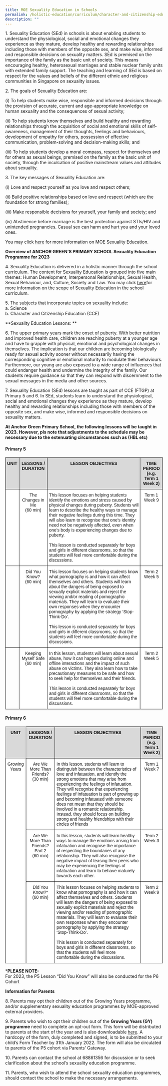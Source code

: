 ```yaml
---
title: MOE Sexuality Education in Schools
permalink: /holistic-education/curriculum/character-and-citizenship-education/moe-sex-ed-in-schools/
description: ""
---
```

1\. Sexuality Education (SEd) in schools is about enabling students to understand the physiological, social and emotional changes they experience as they mature, develop healthy and rewarding relationships including those with members of the opposite sex, and make wise, informed and responsible decisions on sexuality matters. SEd is premised on the importance of the family as the basic unit of society. This means encouraging healthy, heterosexual marriages and stable nuclear family units with extended family support. The teaching and learning of SEd is based on respect for the values and beliefs of the different ethnic and religious communities in Singapore on sexuality issues.

2. The goals of Sexuality Education are:

(i) To help students make wise, responsible and informed decisions through the provision of accurate, current and age-appropriate knowledge on human sexuality and the consequences of sexual activity;
 
(ii) To help students know themselves and build healthy and rewarding relationships through the acquisition of social and emotional skills of self-awareness, management of their thoughts, feelings and behaviours, development of empathy for others, possession of effective communication, problem-solving and decision-making skills; and

(iii) To help students develop a moral compass, respect for themselves and for others as sexual beings, premised on the family as the basic unit of society, through the inculcation of positive mainstream values and attitudes about sexuality. 

3. The key messages of Sexuality Education are:

(i) Love and respect yourself as you love and respect others;

(ii) Build positive relationships based on love and respect (which are the foundation for strong families);
 
(iii) Make responsible decisions for yourself, your family and society; and
 
(iv) Abstinence before marriage is the best protection against STIs/HIV and unintended pregnancies. Casual sex can harm and hurt you and your loved ones.

You may click <a href="https://go.gov.sg/moe-sexuality-education" target=_blank>here</a> for more information on MOE Sexuality Education.

  

**Overview of ANCHOR GREEN’S PRIMARY SCHOOL Sexuality Education Programme for 2023**

4. Sexuality Education is delivered in a holistic manner through the school curriculum. The content for Sexuality Education is grouped into five main themes: Human Development, Interpersonal Relationships, Sexual Health, Sexual Behaviour, and, Culture, Society and Law. You may click <a href="https://go.gov.sg/moe-sexuality-education" target=_blank>here</a>for more information on the scope of Sexuality Education in the school curriculum.

5\. The subjects that incorporate topics on sexuality include:<br>a. Science<br>b. Character and Citizenship Education (CCE)

**Sexuality Education Lessons: **

6\. The upper primary years mark the onset of puberty.  With better nutrition and improved health care, children are reaching puberty at a younger age and have to grapple with physical, emotional and psychological changes in themselves. The implication is that our children are becoming biologically ready for sexual activity sooner without necessarily having the corresponding cognitive or emotional maturity to modulate their behaviours. Furthermore, our young are also exposed to a wide range of influences that could endanger health and undermine the integrity of the family. Our students require guidance so that they can respond with discernment to the sexual messages in the media and other sources.

7\. Sexuality Education (SEd) lessons are taught as part of CCE (FTGP) at Primary 5 and 6. In SEd, students learn to understand the physiological, social and emotional changes they experience as they mature, develop healthy and rewarding relationships including those with members of the opposite sex, and make wise, informed and responsible decisions on sexuality matters.   

**At Anchor Green Primary School, the following lessons will be taught in 2023. However, pls note that adjustments to the schedule may be necessary due to the extenuating circumstances such as (HBL etc)**

#### Primary 5

<style type="text/css">
.tg  {border-collapse:collapse;border-spacing:0;}
.tg td{border-color:black;border-style:solid;border-width:1px;font-family:Arial, sans-serif;font-size:14px;
  overflow:hidden;padding:10px 5px;word-break:normal;}
.tg th{border-color:black;border-style:solid;border-width:1px;font-family:Arial, sans-serif;font-size:14px;
  font-weight:normal;overflow:hidden;padding:10px 5px;word-break:normal;}
.tg .tg-px6y{background-color:#D9D9D9;font-weight:bold;text-align:center;vertical-align:top}
.tg .tg-7yig{background-color:#FFF;text-align:center;vertical-align:top}
.tg .tg-ktyi{background-color:#FFF;text-align:left;vertical-align:top}
</style>
<table class="tg">
<thead>
  <tr>
    <th class="tg-px6y">UNIT</th>
    <th class="tg-px6y">LESSONS / DURATION</th>
    <th class="tg-px6y">LESSON OBJECTIVES</th>
    <th class="tg-px6y">TIME PERIOD<br>(e.g. Term 1 Week 2)</th>
  </tr>
</thead>
<tbody>
  <tr>
    <td class="tg-7yig" rowspan="2"></td>
    <td class="tg-7yig">The Changes in Me <br>(60 min)</td>
    <td class="tg-ktyi">This lesson focuses on helping students identify the emotions and stress caused by physical changes during puberty. Students will learn to describe the healthy ways to manage their negative feelings during this time. They will also learn to recognise that one’s identity need not be negatively affected, even when one’s body is experiencing changes due to puberty.<br><br>This lesson is conducted separately for boys and girls in different classrooms, so that the students will feel more comfortable during the discussions.
</td>
    <td class="tg-7yig"><span style="background-color:initial">Term 1 Week 9</span></td>
	</tr><tr></tr>
 <tr>
	 <td></td>
    <td class="tg-7yig">Did You Know? <br>(60 min)</td>
    <td class="tg-ktyi">This lesson focuses on helping students know what pornography is and how it can affect themselves and others. Students will learn about the dangers of being exposed to sexually explicit materials and reject the viewing and/or reading of pornographic materials. They will learn to evaluate their own responses when they encounter pornography by applying the strategy ‘Stop-Think-Do’.<br><br>This lesson is conducted separately for boys and girls in different classrooms, so that the students will feel more comfortable during the discussions.
</td>
    <td class="tg-7yig"><span style="background-color:initial">Term 2 Week 5</span></td>
	</tr><tr></tr>
	<tr>
	 <td></td>
    <td class="tg-7yig">Keeping Myself Safe<br>(60 min)</td>
    <td class="tg-ktyi">In this lesson, students will learn about sexual abuse, how it can happen during online and offline interactions and the impact of such abuse on victims. They also learn how to take precautionary measures to be safe and how to seek help for themselves and their friends.<br><br>This lesson is conducted separately for boys and girls in different classrooms, so that the students will feel more comfortable during the discussions.
</td>
    <td class="tg-7yig"><span style="background-color:initial">Term 2 Week 5</span></td>
	</tr><tr></tr>
</tbody>
</table>

#### Primary 6

<style type="text/css">
.tg  {border-collapse:collapse;border-spacing:0;}
.tg td{border-color:black;border-style:solid;border-width:1px;font-family:Arial, sans-serif;font-size:14px;
  overflow:hidden;padding:10px 5px;word-break:normal;}
.tg th{border-color:black;border-style:solid;border-width:1px;font-family:Arial, sans-serif;font-size:14px;
  font-weight:normal;overflow:hidden;padding:10px 5px;word-break:normal;}
.tg .tg-c9ql{background-color:#D9D9D9;border-color:inherit;font-weight:bold;text-align:center;vertical-align:top}
.tg .tg-px6y{background-color:#D9D9D9;font-weight:bold;text-align:center;vertical-align:top}
.tg .tg-7yig{background-color:#FFF;text-align:center;vertical-align:top}
.tg .tg-ktyi{background-color:#FFF;text-align:left;vertical-align:top}
</style>
<table class="tg">
<thead>
  <tr>
    <th class="tg-c9ql">UNIT</th>
    <th class="tg-px6y">LESSONS / DURATION</th>
    <th class="tg-px6y">LESSON OBJECTIVES</th>
    <th class="tg-px6y">TIME PERIOD<br>(e.g. Term 1 Week 2)</th>
  </tr>
</thead>
<tbody>
  <tr>
    <td class="tg-7yig" rowspan="3">Growing Years</td>
    <td class="tg-7yig">Are We More Than Friends?<br>(30 min)</td>
    <td class="tg-ktyi">In this lesson, students will learn to distinguish between the characteristics of love and infatuation, and identify the strong emotions that may arise from experiencing the feelings of infatuation. They will recognise that experiencing feelings of infatuation is part of growing up and becoming infatuated with someone does not mean that they should be involved in a romantic relationship. Instead, they should focus on building strong and healthy friendships with their circles of friends</td>
    <td class="tg-7yig" >Term 1 Week 7</td>
  </tr>
  <tr>
    <td class="tg-7yig">Are We More Than Friends? Part 2<br>(60 min)</td>
    <td class="tg-ktyi">In this lesson, students will learn healthy ways to manage the emotions arising from infatuation and recognise the importance of respecting the boundaries of any relationship. They will also recognise the negative impact of teasing their peers who may be experiencing the feelings of infatuation and learn to behave maturely towards each other.</td>
   <td class="tg-7yig" >Term 2 Week 3</td>
	</tr>
  <tr>
    <td class="tg-7yig">Did You Know?*<br>(60 min)</td>
    <td class="tg-ktyi">This lesson focuses on helping students to know what pornography is and how it can affect themselves and others. Students will learn the dangers of being exposed to sexually explicit materials and reject the viewing and/or reading of pornographic materials. They will learn to evaluate their own responses when they encounter pornography by applying the strategy ‘Stop-Think-Do’.<br><br>This lesson is conducted separately for boys and girls in different classrooms, so that the students will feel more comfortable during the discussions.
</td>
    <td class="tg-7yig" >Term 2 Week 9</td>
	</tr><tr></tr>

</tbody>
</table>

***PLEASE NOTE:**<br>
For 2023, the P5 Lesson “Did You Know” will also be conducted for the P6 Cohort 
 

**Information for Parents**

8\. Parents may opt their children out of the Growing Years programme, and/or supplementary sexuality education programmes by MOE-approved external providers. 

9\. Parents who wish to opt their children out of the **Growing Years (GY) programme** need to complete an opt-out form. This form will be distributed to parents at the start of the year and is also downloadable <a href="/files/For%20Parents/Letter%20to%20Parents%20Sexuality%20Ed%2018%20Jan%2022%20page%2012.pdf" target=_blank>here</a>. A hardcopy of the form, duly completed and signed, is to be submitted to your child’s Form Teacher by 31th January 2022. The form will also be circulated to parents of the P5 cohort via Parents’ Gateway. 

10\. Parents can contact the school at 68861356 for discussion or to seek clarification about the school’s sexuality education programme.

11\. Parents, who wish to attend the school sexuality education programmes, should contact the school to make the necessary arrangements. 